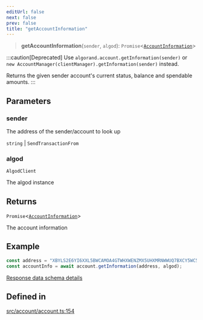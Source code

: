 ```yaml
---
editUrl: false
next: false
prev: false
title: "getAccountInformation"
---
```


> **getAccountInformation**(`sender`, `algod`): `Promise`\<[`AccountInformation`](/build/algokit/utils/ts/API/type-aliases/accountinformation/)\>

:::caution[Deprecated]
Use `algorand.account.getInformation(sender)` or `new AccountManager(clientManager).getInformation(sender)` instead.

Returns the given sender account's current status, balance and spendable amounts.
:::

## Parameters

### sender

The address of the sender/account to look up

`string` | `SendTransactionFrom`

### algod

`AlgodClient`

The algod instance

## Returns

`Promise`\<[`AccountInformation`](/build/algokit/utils/ts/API/type-aliases/accountinformation/)\>

The account information

## Example

```typescript
const address = "XBYLS2E6YI6XXL5BWCAMOA4GTWHXWENZMX5UHXMRNWWUQ7BXCY5WC5TEPA";
const accountInfo = await account.getInformation(address, algod);
```

[Response data schema details](https://developer.algorand.org/docs/rest-apis/algod/#get-v2accountsaddress)

## Defined in

[src/account/account.ts:154](https://github.com/algorandfoundation/algokit-utils-ts/blob/87156fe9637eca52c0bc9e840c5804088cb40974/src/account/account.ts#L154)
